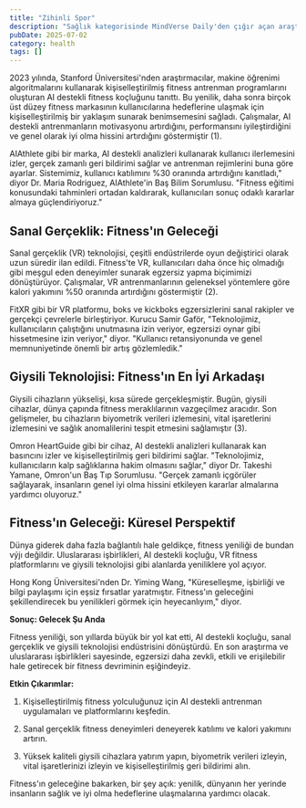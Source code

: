 ```yaml
---
title: "Zihinli Spor"
description: "Sağlık kategorisinde MindVerse Daily'den çığır açan araştırmaları ve içgörülerı keşfedin."
pubDate: 2025-07-02
category: health
tags: []
---
```


2023 yılında, Stanford Üniversitesi'nden araştırmacılar, makine öğrenimi algoritmalarını kullanarak kişiselleştirilmiş fitness antrenman programlarını oluşturan AI destekli fitness koçluğunu tanıttı. Bu yenilik, daha sonra birçok üst düzey fitness markasının kullanıcılarına hedeflerine ulaşmak için kişiselleştirilmiş bir yaklaşım sunarak benimsemesini sağladı. Çalışmalar, AI destekli antrenmanların motivasyonu artırdığını, performansını iyileştirdiğini ve genel olarak iyi olma hissini artırdığını göstermiştir (1).

AIAthlete gibi bir marka, AI destekli analizleri kullanarak kullanıcı ilerlemesini izler, gerçek zamanlı geri bildirimi sağlar ve antrenman rejimlerini buna göre ayarlar. Sistemimiz, kullanıcı katılımını %30 oranında artırdığını kanıtladı," diyor Dr. Maria Rodriguez, AIAthlete'in Baş Bilim Sorumlusu. "Fitness eğitimi konusundaki tahminleri ortadan kaldırarak, kullanıcıları sonuç odaklı kararlar almaya güçlendiriyoruz."

## **Sanal Gerçeklik: Fitness'ın Geleceği**

Sanal gerçeklik (VR) teknolojisi, çeşitli endüstrilerde oyun değiştirici olarak uzun süredir ilan edildi. Fitness'te VR, kullanıcıları daha önce hiç olmadığı gibi meşgul eden deneyimler sunarak egzersiz yapma biçimimizi dönüştürüyor. Çalışmalar, VR antrenmanlarının geleneksel yöntemlere göre kalori yakımını %50 oranında artırdığını göstermiştir (2).

FitXR gibi bir VR platformu, boks ve kickboks egzersizlerini sanal rakipler ve gerçekçi çevrelerle birleştiriyor. Kurucu Samir Gaför, "Teknolojimiz, kullanıcıların çalıştığını unutmasına izin veriyor, egzersizi oynar gibi hissetmesine izin veriyor," diyor. "Kullanıcı retansiyonunda ve genel memnuniyetinde önemli bir artış gözlemledik."

## **Giysili Teknolojisi: Fitness'ın En İyi Arkadaşı**

Giysili cihazların yükselişi, kısa sürede gerçekleşmiştir. Bugün, giysili cihazlar, dünya çapında fitness meraklılarının vazgeçilmez aracıdır. Son gelişmeler, bu cihazların biyometrik verileri izlemesini, vital işaretlerini izlemesini ve sağlık anomalilerini tespit etmesini sağlamıştır (3).

Omron HeartGuide gibi bir cihaz, AI destekli analizleri kullanarak kan basıncını izler ve kişiselleştirilmiş geri bildirimi sağlar. "Teknolojimiz, kullanıcıların kalp sağlıklarına hakim olmasını sağlar," diyor Dr. Takeshi Yamane, Omron'un Baş Tıp Sorumlusu. "Gerçek zamanlı içgörüler sağlayarak, insanların genel iyi olma hissini etkileyen kararlar almalarına yardımcı oluyoruz."

## **Fitness'ın Geleceği: Küresel Perspektif**

Dünya giderek daha fazla bağlantılı hale geldikçe, fitness yeniliği de bundan výjı değildir. Uluslararası işbirlikleri, AI destekli koçluğu, VR fitness platformlarını ve giysili teknolojisi gibi alanlarda yeniliklere yol açıyor.

Hong Kong Üniversitesi'nden Dr. Yiming Wang, "Küreselleşme, işbirliği ve bilgi paylaşımı için eşsiz fırsatlar yaratmıştır. Fitness'ın geleceğini şekillendirecek bu yenilikleri görmek için heyecanlıyım," diyor.

**Sonuç: Gelecek Şu Anda**

Fitness yeniliği, son yıllarda büyük bir yol kat etti, AI destekli koçluğu, sanal gerçeklik ve giysili teknolojisi endüstrisini dönüştürdü. En son araştırma ve uluslararası işbirlikleri sayesinde, egzersizi daha zevkli, etkili ve erişilebilir hale getirecek bir fitness devriminin eşiğindeyiz.

**Etkin Çıkarımlar:**

1. Kişiselleştirilmiş fitness yolculuğunuz için AI destekli antrenman uygulamaları ve platformlarını keşfedin.

2. Sanal gerçeklik fitness deneyimleri deneyerek katılımı ve kalori yakımını artırın.

3. Yüksek kaliteli giysili cihazlara yatırım yapın, biyometrik verileri izleyin, vital işaretlerinizi izleyin ve kişiselleştirilmiş geri bildirimi alın.

Fitness'ın geleceğine bakarken, bir şey açık: yenilik, dünyanın her yerinde insanların sağlık ve iyi olma hedeflerine ulaşmalarına yardımcı olacak.
